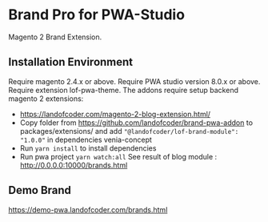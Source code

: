 # Brand Pro for PWA-Studio

Magento 2 Brand Extension.

## Installation Environment
Require magento 2.4.x or above.
Require PWA studio version 8.0.x or above.
Require extension lof-pwa-theme.
The addons require setup backend magento 2 extensions:
- https://landofcoder.com/magento-2-blog-extension.html/
- Copy folder from https://github.com/landofcoder/brand-pwa-addon to packages/extensions/
and add ```"@landofcoder/lof-brand-module": "1.0.0"``` in dependencies venia-concept
- Run ```yarn install``` to install dependencies
- Run pwa project ```yarn watch:all```
See result of blog module : http://0.0.0.0:10000/brands.html
## Demo Brand
https://demo-pwa.landofcoder.com/brands.html
